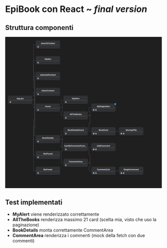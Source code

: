 # EpiBook con React ~ _final version_

## Struttura componenti
![React Component Tree](./docs/react-component-tree.png)

## Test implementati
- **MyAlert** viene renderizzato correttamente 
- **AllTheBooks** renderizza massimo 21 card (scelta mia, visto che uso la paginazione)
- **BookDetails** monta correttamente CommentArea
- **CommentArea** renderizza i commenti (mock della fetch con due commenti)

